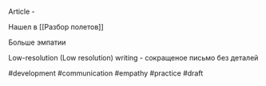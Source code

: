 Article - [](https://www.karlsutt.com/articles/communicating-effectively-as-a-developer/)

Нашел в [[Разбор полетов]]

Больше эмпатии

Low-resolution (Low resolution) writing - сокращеное письмо без деталей

#development #communication #empathy #practice
#draft